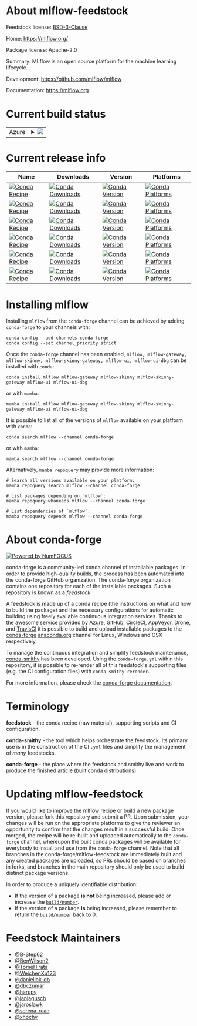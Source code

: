 About mlflow-feedstock
======================

Feedstock license: [BSD-3-Clause](https://github.com/conda-forge/mlflow-feedstock/blob/main/LICENSE.txt)

Home: https://mlflow.org/

Package license: Apache-2.0

Summary: MLflow is an open source platform for the machine learning lifecycle.

Development: https://github.com/mlflow/mlflow

Documentation: https://mlflow.org

Current build status
====================


<table>
    
  <tr>
    <td>Azure</td>
    <td>
      <details>
        <summary>
          <a href="https://dev.azure.com/conda-forge/feedstock-builds/_build/latest?definitionId=6553&branchName=main">
            <img src="https://dev.azure.com/conda-forge/feedstock-builds/_apis/build/status/mlflow-feedstock?branchName=main">
          </a>
        </summary>
        <table>
          <thead><tr><th>Variant</th><th>Status</th></tr></thead>
          <tbody><tr>
              <td>linux_64_python3.10.____cpython</td>
              <td>
                <a href="https://dev.azure.com/conda-forge/feedstock-builds/_build/latest?definitionId=6553&branchName=main">
                  <img src="https://dev.azure.com/conda-forge/feedstock-builds/_apis/build/status/mlflow-feedstock?branchName=main&jobName=linux&configuration=linux%20linux_64_python3.10.____cpython" alt="variant">
                </a>
              </td>
            </tr><tr>
              <td>linux_64_python3.11.____cpython</td>
              <td>
                <a href="https://dev.azure.com/conda-forge/feedstock-builds/_build/latest?definitionId=6553&branchName=main">
                  <img src="https://dev.azure.com/conda-forge/feedstock-builds/_apis/build/status/mlflow-feedstock?branchName=main&jobName=linux&configuration=linux%20linux_64_python3.11.____cpython" alt="variant">
                </a>
              </td>
            </tr><tr>
              <td>linux_64_python3.12.____cpython</td>
              <td>
                <a href="https://dev.azure.com/conda-forge/feedstock-builds/_build/latest?definitionId=6553&branchName=main">
                  <img src="https://dev.azure.com/conda-forge/feedstock-builds/_apis/build/status/mlflow-feedstock?branchName=main&jobName=linux&configuration=linux%20linux_64_python3.12.____cpython" alt="variant">
                </a>
              </td>
            </tr><tr>
              <td>linux_64_python3.13.____cp313</td>
              <td>
                <a href="https://dev.azure.com/conda-forge/feedstock-builds/_build/latest?definitionId=6553&branchName=main">
                  <img src="https://dev.azure.com/conda-forge/feedstock-builds/_apis/build/status/mlflow-feedstock?branchName=main&jobName=linux&configuration=linux%20linux_64_python3.13.____cp313" alt="variant">
                </a>
              </td>
            </tr><tr>
              <td>linux_64_python3.14.____cp314</td>
              <td>
                <a href="https://dev.azure.com/conda-forge/feedstock-builds/_build/latest?definitionId=6553&branchName=main">
                  <img src="https://dev.azure.com/conda-forge/feedstock-builds/_apis/build/status/mlflow-feedstock?branchName=main&jobName=linux&configuration=linux%20linux_64_python3.14.____cp314" alt="variant">
                </a>
              </td>
            </tr><tr>
              <td>linux_aarch64_python3.10.____cpython</td>
              <td>
                <a href="https://dev.azure.com/conda-forge/feedstock-builds/_build/latest?definitionId=6553&branchName=main">
                  <img src="https://dev.azure.com/conda-forge/feedstock-builds/_apis/build/status/mlflow-feedstock?branchName=main&jobName=linux&configuration=linux%20linux_aarch64_python3.10.____cpython" alt="variant">
                </a>
              </td>
            </tr><tr>
              <td>linux_aarch64_python3.11.____cpython</td>
              <td>
                <a href="https://dev.azure.com/conda-forge/feedstock-builds/_build/latest?definitionId=6553&branchName=main">
                  <img src="https://dev.azure.com/conda-forge/feedstock-builds/_apis/build/status/mlflow-feedstock?branchName=main&jobName=linux&configuration=linux%20linux_aarch64_python3.11.____cpython" alt="variant">
                </a>
              </td>
            </tr><tr>
              <td>linux_aarch64_python3.12.____cpython</td>
              <td>
                <a href="https://dev.azure.com/conda-forge/feedstock-builds/_build/latest?definitionId=6553&branchName=main">
                  <img src="https://dev.azure.com/conda-forge/feedstock-builds/_apis/build/status/mlflow-feedstock?branchName=main&jobName=linux&configuration=linux%20linux_aarch64_python3.12.____cpython" alt="variant">
                </a>
              </td>
            </tr><tr>
              <td>linux_aarch64_python3.13.____cp313</td>
              <td>
                <a href="https://dev.azure.com/conda-forge/feedstock-builds/_build/latest?definitionId=6553&branchName=main">
                  <img src="https://dev.azure.com/conda-forge/feedstock-builds/_apis/build/status/mlflow-feedstock?branchName=main&jobName=linux&configuration=linux%20linux_aarch64_python3.13.____cp313" alt="variant">
                </a>
              </td>
            </tr><tr>
              <td>linux_aarch64_python3.14.____cp314</td>
              <td>
                <a href="https://dev.azure.com/conda-forge/feedstock-builds/_build/latest?definitionId=6553&branchName=main">
                  <img src="https://dev.azure.com/conda-forge/feedstock-builds/_apis/build/status/mlflow-feedstock?branchName=main&jobName=linux&configuration=linux%20linux_aarch64_python3.14.____cp314" alt="variant">
                </a>
              </td>
            </tr><tr>
              <td>linux_ppc64le_python3.10.____cpython</td>
              <td>
                <a href="https://dev.azure.com/conda-forge/feedstock-builds/_build/latest?definitionId=6553&branchName=main">
                  <img src="https://dev.azure.com/conda-forge/feedstock-builds/_apis/build/status/mlflow-feedstock?branchName=main&jobName=linux&configuration=linux%20linux_ppc64le_python3.10.____cpython" alt="variant">
                </a>
              </td>
            </tr><tr>
              <td>linux_ppc64le_python3.11.____cpython</td>
              <td>
                <a href="https://dev.azure.com/conda-forge/feedstock-builds/_build/latest?definitionId=6553&branchName=main">
                  <img src="https://dev.azure.com/conda-forge/feedstock-builds/_apis/build/status/mlflow-feedstock?branchName=main&jobName=linux&configuration=linux%20linux_ppc64le_python3.11.____cpython" alt="variant">
                </a>
              </td>
            </tr><tr>
              <td>linux_ppc64le_python3.12.____cpython</td>
              <td>
                <a href="https://dev.azure.com/conda-forge/feedstock-builds/_build/latest?definitionId=6553&branchName=main">
                  <img src="https://dev.azure.com/conda-forge/feedstock-builds/_apis/build/status/mlflow-feedstock?branchName=main&jobName=linux&configuration=linux%20linux_ppc64le_python3.12.____cpython" alt="variant">
                </a>
              </td>
            </tr><tr>
              <td>linux_ppc64le_python3.13.____cp313</td>
              <td>
                <a href="https://dev.azure.com/conda-forge/feedstock-builds/_build/latest?definitionId=6553&branchName=main">
                  <img src="https://dev.azure.com/conda-forge/feedstock-builds/_apis/build/status/mlflow-feedstock?branchName=main&jobName=linux&configuration=linux%20linux_ppc64le_python3.13.____cp313" alt="variant">
                </a>
              </td>
            </tr><tr>
              <td>linux_ppc64le_python3.14.____cp314</td>
              <td>
                <a href="https://dev.azure.com/conda-forge/feedstock-builds/_build/latest?definitionId=6553&branchName=main">
                  <img src="https://dev.azure.com/conda-forge/feedstock-builds/_apis/build/status/mlflow-feedstock?branchName=main&jobName=linux&configuration=linux%20linux_ppc64le_python3.14.____cp314" alt="variant">
                </a>
              </td>
            </tr><tr>
              <td>osx_64_python3.10.____cpython</td>
              <td>
                <a href="https://dev.azure.com/conda-forge/feedstock-builds/_build/latest?definitionId=6553&branchName=main">
                  <img src="https://dev.azure.com/conda-forge/feedstock-builds/_apis/build/status/mlflow-feedstock?branchName=main&jobName=osx&configuration=osx%20osx_64_python3.10.____cpython" alt="variant">
                </a>
              </td>
            </tr><tr>
              <td>osx_64_python3.11.____cpython</td>
              <td>
                <a href="https://dev.azure.com/conda-forge/feedstock-builds/_build/latest?definitionId=6553&branchName=main">
                  <img src="https://dev.azure.com/conda-forge/feedstock-builds/_apis/build/status/mlflow-feedstock?branchName=main&jobName=osx&configuration=osx%20osx_64_python3.11.____cpython" alt="variant">
                </a>
              </td>
            </tr><tr>
              <td>osx_64_python3.12.____cpython</td>
              <td>
                <a href="https://dev.azure.com/conda-forge/feedstock-builds/_build/latest?definitionId=6553&branchName=main">
                  <img src="https://dev.azure.com/conda-forge/feedstock-builds/_apis/build/status/mlflow-feedstock?branchName=main&jobName=osx&configuration=osx%20osx_64_python3.12.____cpython" alt="variant">
                </a>
              </td>
            </tr><tr>
              <td>osx_64_python3.13.____cp313</td>
              <td>
                <a href="https://dev.azure.com/conda-forge/feedstock-builds/_build/latest?definitionId=6553&branchName=main">
                  <img src="https://dev.azure.com/conda-forge/feedstock-builds/_apis/build/status/mlflow-feedstock?branchName=main&jobName=osx&configuration=osx%20osx_64_python3.13.____cp313" alt="variant">
                </a>
              </td>
            </tr><tr>
              <td>osx_64_python3.14.____cp314</td>
              <td>
                <a href="https://dev.azure.com/conda-forge/feedstock-builds/_build/latest?definitionId=6553&branchName=main">
                  <img src="https://dev.azure.com/conda-forge/feedstock-builds/_apis/build/status/mlflow-feedstock?branchName=main&jobName=osx&configuration=osx%20osx_64_python3.14.____cp314" alt="variant">
                </a>
              </td>
            </tr><tr>
              <td>osx_arm64_python3.10.____cpython</td>
              <td>
                <a href="https://dev.azure.com/conda-forge/feedstock-builds/_build/latest?definitionId=6553&branchName=main">
                  <img src="https://dev.azure.com/conda-forge/feedstock-builds/_apis/build/status/mlflow-feedstock?branchName=main&jobName=osx&configuration=osx%20osx_arm64_python3.10.____cpython" alt="variant">
                </a>
              </td>
            </tr><tr>
              <td>osx_arm64_python3.11.____cpython</td>
              <td>
                <a href="https://dev.azure.com/conda-forge/feedstock-builds/_build/latest?definitionId=6553&branchName=main">
                  <img src="https://dev.azure.com/conda-forge/feedstock-builds/_apis/build/status/mlflow-feedstock?branchName=main&jobName=osx&configuration=osx%20osx_arm64_python3.11.____cpython" alt="variant">
                </a>
              </td>
            </tr><tr>
              <td>osx_arm64_python3.12.____cpython</td>
              <td>
                <a href="https://dev.azure.com/conda-forge/feedstock-builds/_build/latest?definitionId=6553&branchName=main">
                  <img src="https://dev.azure.com/conda-forge/feedstock-builds/_apis/build/status/mlflow-feedstock?branchName=main&jobName=osx&configuration=osx%20osx_arm64_python3.12.____cpython" alt="variant">
                </a>
              </td>
            </tr><tr>
              <td>osx_arm64_python3.13.____cp313</td>
              <td>
                <a href="https://dev.azure.com/conda-forge/feedstock-builds/_build/latest?definitionId=6553&branchName=main">
                  <img src="https://dev.azure.com/conda-forge/feedstock-builds/_apis/build/status/mlflow-feedstock?branchName=main&jobName=osx&configuration=osx%20osx_arm64_python3.13.____cp313" alt="variant">
                </a>
              </td>
            </tr><tr>
              <td>osx_arm64_python3.14.____cp314</td>
              <td>
                <a href="https://dev.azure.com/conda-forge/feedstock-builds/_build/latest?definitionId=6553&branchName=main">
                  <img src="https://dev.azure.com/conda-forge/feedstock-builds/_apis/build/status/mlflow-feedstock?branchName=main&jobName=osx&configuration=osx%20osx_arm64_python3.14.____cp314" alt="variant">
                </a>
              </td>
            </tr><tr>
              <td>win_64_python3.10.____cpython</td>
              <td>
                <a href="https://dev.azure.com/conda-forge/feedstock-builds/_build/latest?definitionId=6553&branchName=main">
                  <img src="https://dev.azure.com/conda-forge/feedstock-builds/_apis/build/status/mlflow-feedstock?branchName=main&jobName=win&configuration=win%20win_64_python3.10.____cpython" alt="variant">
                </a>
              </td>
            </tr><tr>
              <td>win_64_python3.11.____cpython</td>
              <td>
                <a href="https://dev.azure.com/conda-forge/feedstock-builds/_build/latest?definitionId=6553&branchName=main">
                  <img src="https://dev.azure.com/conda-forge/feedstock-builds/_apis/build/status/mlflow-feedstock?branchName=main&jobName=win&configuration=win%20win_64_python3.11.____cpython" alt="variant">
                </a>
              </td>
            </tr><tr>
              <td>win_64_python3.12.____cpython</td>
              <td>
                <a href="https://dev.azure.com/conda-forge/feedstock-builds/_build/latest?definitionId=6553&branchName=main">
                  <img src="https://dev.azure.com/conda-forge/feedstock-builds/_apis/build/status/mlflow-feedstock?branchName=main&jobName=win&configuration=win%20win_64_python3.12.____cpython" alt="variant">
                </a>
              </td>
            </tr><tr>
              <td>win_64_python3.13.____cp313</td>
              <td>
                <a href="https://dev.azure.com/conda-forge/feedstock-builds/_build/latest?definitionId=6553&branchName=main">
                  <img src="https://dev.azure.com/conda-forge/feedstock-builds/_apis/build/status/mlflow-feedstock?branchName=main&jobName=win&configuration=win%20win_64_python3.13.____cp313" alt="variant">
                </a>
              </td>
            </tr><tr>
              <td>win_64_python3.14.____cp314</td>
              <td>
                <a href="https://dev.azure.com/conda-forge/feedstock-builds/_build/latest?definitionId=6553&branchName=main">
                  <img src="https://dev.azure.com/conda-forge/feedstock-builds/_apis/build/status/mlflow-feedstock?branchName=main&jobName=win&configuration=win%20win_64_python3.14.____cp314" alt="variant">
                </a>
              </td>
            </tr>
          </tbody>
        </table>
      </details>
    </td>
  </tr>
</table>

Current release info
====================

| Name | Downloads | Version | Platforms |
| --- | --- | --- | --- |
| [![Conda Recipe](https://img.shields.io/badge/recipe-mlflow-green.svg)](https://anaconda.org/conda-forge/mlflow) | [![Conda Downloads](https://img.shields.io/conda/dn/conda-forge/mlflow.svg)](https://anaconda.org/conda-forge/mlflow) | [![Conda Version](https://img.shields.io/conda/vn/conda-forge/mlflow.svg)](https://anaconda.org/conda-forge/mlflow) | [![Conda Platforms](https://img.shields.io/conda/pn/conda-forge/mlflow.svg)](https://anaconda.org/conda-forge/mlflow) |
| [![Conda Recipe](https://img.shields.io/badge/recipe-mlflow--gateway-green.svg)](https://anaconda.org/conda-forge/mlflow-gateway) | [![Conda Downloads](https://img.shields.io/conda/dn/conda-forge/mlflow-gateway.svg)](https://anaconda.org/conda-forge/mlflow-gateway) | [![Conda Version](https://img.shields.io/conda/vn/conda-forge/mlflow-gateway.svg)](https://anaconda.org/conda-forge/mlflow-gateway) | [![Conda Platforms](https://img.shields.io/conda/pn/conda-forge/mlflow-gateway.svg)](https://anaconda.org/conda-forge/mlflow-gateway) |
| [![Conda Recipe](https://img.shields.io/badge/recipe-mlflow--skinny-green.svg)](https://anaconda.org/conda-forge/mlflow-skinny) | [![Conda Downloads](https://img.shields.io/conda/dn/conda-forge/mlflow-skinny.svg)](https://anaconda.org/conda-forge/mlflow-skinny) | [![Conda Version](https://img.shields.io/conda/vn/conda-forge/mlflow-skinny.svg)](https://anaconda.org/conda-forge/mlflow-skinny) | [![Conda Platforms](https://img.shields.io/conda/pn/conda-forge/mlflow-skinny.svg)](https://anaconda.org/conda-forge/mlflow-skinny) |
| [![Conda Recipe](https://img.shields.io/badge/recipe-mlflow--skinny--gateway-green.svg)](https://anaconda.org/conda-forge/mlflow-skinny-gateway) | [![Conda Downloads](https://img.shields.io/conda/dn/conda-forge/mlflow-skinny-gateway.svg)](https://anaconda.org/conda-forge/mlflow-skinny-gateway) | [![Conda Version](https://img.shields.io/conda/vn/conda-forge/mlflow-skinny-gateway.svg)](https://anaconda.org/conda-forge/mlflow-skinny-gateway) | [![Conda Platforms](https://img.shields.io/conda/pn/conda-forge/mlflow-skinny-gateway.svg)](https://anaconda.org/conda-forge/mlflow-skinny-gateway) |
| [![Conda Recipe](https://img.shields.io/badge/recipe-mlflow--ui-green.svg)](https://anaconda.org/conda-forge/mlflow-ui) | [![Conda Downloads](https://img.shields.io/conda/dn/conda-forge/mlflow-ui.svg)](https://anaconda.org/conda-forge/mlflow-ui) | [![Conda Version](https://img.shields.io/conda/vn/conda-forge/mlflow-ui.svg)](https://anaconda.org/conda-forge/mlflow-ui) | [![Conda Platforms](https://img.shields.io/conda/pn/conda-forge/mlflow-ui.svg)](https://anaconda.org/conda-forge/mlflow-ui) |
| [![Conda Recipe](https://img.shields.io/badge/recipe-mlflow--ui--dbg-green.svg)](https://anaconda.org/conda-forge/mlflow-ui-dbg) | [![Conda Downloads](https://img.shields.io/conda/dn/conda-forge/mlflow-ui-dbg.svg)](https://anaconda.org/conda-forge/mlflow-ui-dbg) | [![Conda Version](https://img.shields.io/conda/vn/conda-forge/mlflow-ui-dbg.svg)](https://anaconda.org/conda-forge/mlflow-ui-dbg) | [![Conda Platforms](https://img.shields.io/conda/pn/conda-forge/mlflow-ui-dbg.svg)](https://anaconda.org/conda-forge/mlflow-ui-dbg) |

Installing mlflow
=================

Installing `mlflow` from the `conda-forge` channel can be achieved by adding `conda-forge` to your channels with:

```
conda config --add channels conda-forge
conda config --set channel_priority strict
```

Once the `conda-forge` channel has been enabled, `mlflow, mlflow-gateway, mlflow-skinny, mlflow-skinny-gateway, mlflow-ui, mlflow-ui-dbg` can be installed with `conda`:

```
conda install mlflow mlflow-gateway mlflow-skinny mlflow-skinny-gateway mlflow-ui mlflow-ui-dbg
```

or with `mamba`:

```
mamba install mlflow mlflow-gateway mlflow-skinny mlflow-skinny-gateway mlflow-ui mlflow-ui-dbg
```

It is possible to list all of the versions of `mlflow` available on your platform with `conda`:

```
conda search mlflow --channel conda-forge
```

or with `mamba`:

```
mamba search mlflow --channel conda-forge
```

Alternatively, `mamba repoquery` may provide more information:

```
# Search all versions available on your platform:
mamba repoquery search mlflow --channel conda-forge

# List packages depending on `mlflow`:
mamba repoquery whoneeds mlflow --channel conda-forge

# List dependencies of `mlflow`:
mamba repoquery depends mlflow --channel conda-forge
```


About conda-forge
=================

[![Powered by
NumFOCUS](https://img.shields.io/badge/powered%20by-NumFOCUS-orange.svg?style=flat&colorA=E1523D&colorB=007D8A)](https://numfocus.org)

conda-forge is a community-led conda channel of installable packages.
In order to provide high-quality builds, the process has been automated into the
conda-forge GitHub organization. The conda-forge organization contains one repository
for each of the installable packages. Such a repository is known as a *feedstock*.

A feedstock is made up of a conda recipe (the instructions on what and how to build
the package) and the necessary configurations for automatic building using freely
available continuous integration services. Thanks to the awesome service provided by
[Azure](https://azure.microsoft.com/en-us/services/devops/), [GitHub](https://github.com/),
[CircleCI](https://circleci.com/), [AppVeyor](https://www.appveyor.com/),
[Drone](https://cloud.drone.io/welcome), and [TravisCI](https://travis-ci.com/)
it is possible to build and upload installable packages to the
[conda-forge](https://anaconda.org/conda-forge) [anaconda.org](https://anaconda.org/)
channel for Linux, Windows and OSX respectively.

To manage the continuous integration and simplify feedstock maintenance,
[conda-smithy](https://github.com/conda-forge/conda-smithy) has been developed.
Using the ``conda-forge.yml`` within this repository, it is possible to re-render all of
this feedstock's supporting files (e.g. the CI configuration files) with ``conda smithy rerender``.

For more information, please check the [conda-forge documentation](https://conda-forge.org/docs/).

Terminology
===========

**feedstock** - the conda recipe (raw material), supporting scripts and CI configuration.

**conda-smithy** - the tool which helps orchestrate the feedstock.
                   Its primary use is in the construction of the CI ``.yml`` files
                   and simplify the management of *many* feedstocks.

**conda-forge** - the place where the feedstock and smithy live and work to
                  produce the finished article (built conda distributions)


Updating mlflow-feedstock
=========================

If you would like to improve the mlflow recipe or build a new
package version, please fork this repository and submit a PR. Upon submission,
your changes will be run on the appropriate platforms to give the reviewer an
opportunity to confirm that the changes result in a successful build. Once
merged, the recipe will be re-built and uploaded automatically to the
`conda-forge` channel, whereupon the built conda packages will be available for
everybody to install and use from the `conda-forge` channel.
Note that all branches in the conda-forge/mlflow-feedstock are
immediately built and any created packages are uploaded, so PRs should be based
on branches in forks, and branches in the main repository should only be used to
build distinct package versions.

In order to produce a uniquely identifiable distribution:
 * If the version of a package **is not** being increased, please add or increase
   the [``build/number``](https://docs.conda.io/projects/conda-build/en/latest/resources/define-metadata.html#build-number-and-string).
 * If the version of a package **is** being increased, please remember to return
   the [``build/number``](https://docs.conda.io/projects/conda-build/en/latest/resources/define-metadata.html#build-number-and-string)
   back to 0.

Feedstock Maintainers
=====================

* [@B-Step62](https://github.com/B-Step62/)
* [@BenWilson2](https://github.com/BenWilson2/)
* [@TomeHirata](https://github.com/TomeHirata/)
* [@WeichenXu123](https://github.com/WeichenXu123/)
* [@daniellok-db](https://github.com/daniellok-db/)
* [@dbczumar](https://github.com/dbczumar/)
* [@harupy](https://github.com/harupy/)
* [@janjagusch](https://github.com/janjagusch/)
* [@jaroslawk](https://github.com/jaroslawk/)
* [@serena-ruan](https://github.com/serena-ruan/)
* [@xhochy](https://github.com/xhochy/)

